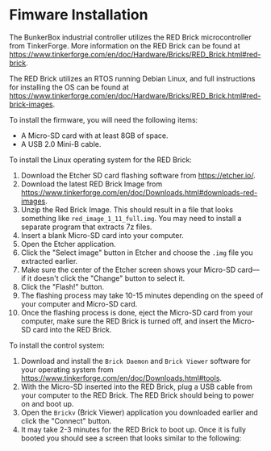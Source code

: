 # Fimware Installation

The BunkerBox industrial controller utilizes the RED Brick microcontroller from TinkerForge. More information on the RED Brick can be found at https://www.tinkerforge.com/en/doc/Hardware/Bricks/RED_Brick.html#red-brick.

The RED Brick utilizes an RTOS running Debian Linux, and full instructions for installing the OS can be found at https://www.tinkerforge.com/en/doc/Hardware/Bricks/RED_Brick.html#red-brick-images.

To install the firmware, you will need the following items:

- A Micro-SD card with at least 8GB of space.
- A USB 2.0 Mini-B cable.

To install the Linux operating system for the RED Brick:

1. Download the Etcher SD card flashing software from https://etcher.io/.
1. Download the latest RED Brick Image from https://www.tinkerforge.com/en/doc/Downloads.html#downloads-red-images.
1. Unzip the Red Brick Image. This should result in a file that looks something like `red_image_1_11_full.img`. You may need to install a separate program that extracts 7z files.
1. Insert a blank Micro-SD card into your computer.
1. Open the Etcher application.
1. Click the "Select image" button in Etcher and choose the `.img` file you extracted earlier.
1. Make sure the center of the Etcher screen shows your Micro-SD card— if it doesn't click the "Change" button to select it.
1. Click the "Flash!" button.
1. The flashing process may take 10-15 minutes depending on the speed of your computer and Micro-SD card.
1. Once the flashing process is done, eject the Micro-SD card from your computer, make sure the RED Brick is turned off, and insert the Micro-SD card into the RED Brick.

To install the control system:

1. Download and install the `Brick Daemon` and `Brick Viewer` software for your operating system from https://www.tinkerforge.com/en/doc/Downloads.html#tools.
1. With the Micro-SD inserted into the RED Brick, plug a USB cable from your computer to the RED Brick. The RED Brick should being to power on and boot up.
1. Open the `Brickv` (Brick Viewer) application you downloaded earlier and click the "Connect" button.
1. It may take 2-3 minutes for the RED Brick to boot up. Once it is fully booted you should see a screen that looks similar to the following: 
